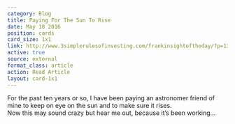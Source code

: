 ```yaml
---
category: Blog
title: Paying For The Sun To Rise
date: May 18 2016
position: cards
card_size: 1x1
link: http://www.3simplerulesofinvesting.com/frankinsightoftheday/?p=1327
active: true
source: external
format_class: article
action: Read Article
layout: card-1x1
---
```

For the past ten years or so, I have been paying an astronomer friend of mine to keep on eye on the sun and to make sure it rises.  
Now this may sound crazy but hear me out, because it’s been working...